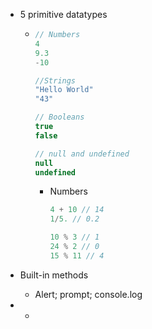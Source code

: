 - 5 primitive datatypes

  - ```javascript
    // Numbers
    4
    9.3
    -10
    
    //Strings
    "Hello World"
    "43"
    
    // Booleans
    true
    false
    
    // null and undefined
    null
    undefined
    ```

    - Numbers

      ```javascript
      4 + 10 // 14
      1/5. // 0.2
      
      10 % 3 // 1
      24 % 2 // 0
      15 % 11 // 4
      ```

- Built-in methods

  - Alert; prompt; console.log

- - 